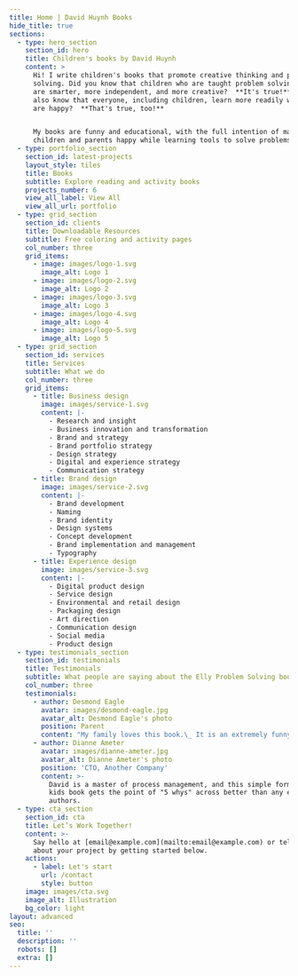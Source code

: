 ```yaml
---
title: Home | David Huynh Books
hide_title: true
sections:
  - type: hero_section
    section_id: hero
    title: Children's books by David Huynh
    content: >
      Hi! I write children's books that promote creative thinking and problem
      solving. Did you know that children who are taught problem solving skills
      are smarter, more independent, and more creative?  **It's true!** Did you
      also know that everyone, including children, learn more readily when they
      are happy?  **That's true, too!**


      My books are funny and educational, with the full intention of making
      children and parents happy while learning tools to solve problems better.
  - type: portfolio_section
    section_id: latest-projects
    layout_style: tiles
    title: Books
    subtitle: Explore reading and activity books
    projects_number: 6
    view_all_label: View All
    view_all_url: portfolio
  - type: grid_section
    section_id: clients
    title: Downloadable Resources
    subtitle: Free coloring and activity pages
    col_number: three
    grid_items:
      - image: images/logo-1.svg
        image_alt: Logo 1
      - image: images/logo-2.svg
        image_alt: Logo 2
      - image: images/logo-3.svg
        image_alt: Logo 3
      - image: images/logo-4.svg
        image_alt: Logo 4
      - image: images/logo-5.svg
        image_alt: Logo 5
  - type: grid_section
    section_id: services
    title: Services
    subtitle: What we do
    col_number: three
    grid_items:
      - title: Business design
        image: images/service-1.svg
        content: |-
          - Research and insight
          - Business innovation and transformation
          - Brand and strategy
          - Brand portfolio strategy
          - Design strategy
          - Digital and experience strategy
          - Communication strategy
      - title: Brand design
        image: images/service-2.svg
        content: |-
          - Brand development
          - Naming
          - Brand identity
          - Design systems
          - Concept development
          - Brand implementation and management
          - Typography
      - title: Experience design
        image: images/service-3.svg
        content: |-
          - Digital product design
          - Service design
          - Environmental and retail design
          - Packaging design
          - Art direction
          - Communication design
          - Social media
          - Product design
  - type: testimonials_section
    section_id: testimonials
    title: Testimonials
    subtitle: What people are saying about the Elly Problem Solving books
    col_number: three
    testimonials:
      - author: Desmond Eagle
        avatar: images/desmond-eagle.jpg
        avatar_alt: Desmond Eagle's photo
        position: Parent
        content: "My family loves this book.\_ It is an extremely funny and creative way for children to understand the importance of finding the root cause of a problem."
      - author: Dianne Ameter
        avatar: images/dianne-ameter.jpg
        avatar_alt: Dianne Ameter's photo
        position: 'CTO, Another Company'
        content: >-
          David is a master of process management, and this simple format of a
          kids book gets the point of "5 whys" across better than any expert
          authors.
  - type: cta_section
    section_id: cta
    title: Let’s Work Together!
    content: >-
      Say hello at [email@example.com](mailto:email@example.com) or tell us more
      about your project by getting started below.
    actions:
      - label: Let's start
        url: /contact
        style: button
    image: images/cta.svg
    image_alt: Illustration
    bg_color: light
layout: advanced
seo:
  title: ''
  description: ''
  robots: []
  extra: []
---
```

